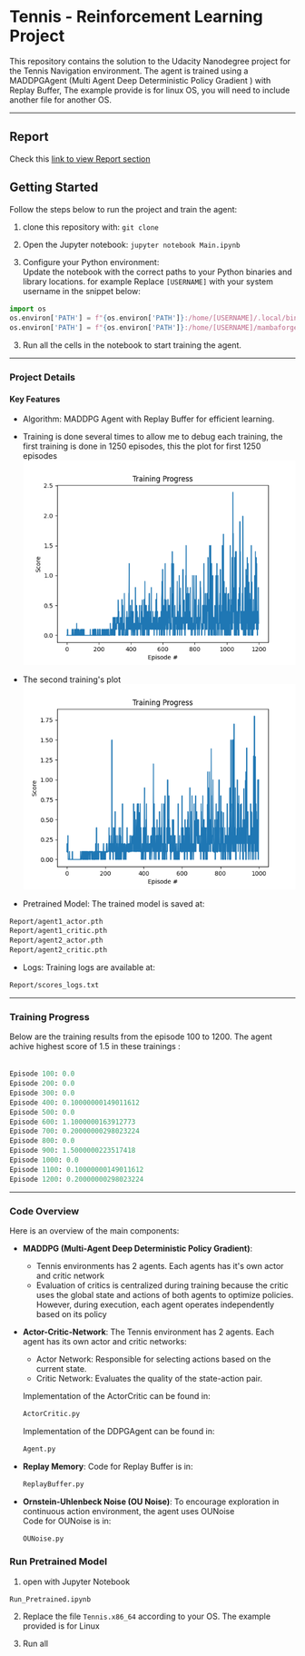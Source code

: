 # Tennis - Reinforcement Learning Project

This repository contains the solution to the Udacity Nanodegree project for the Tennis Navigation environment. The agent is trained using a MADDPGAgent (Multi Agent Deep Deterministic Policy Gradient ) with Replay Buffer, The example provide is for linux OS, you will need to include another file for another OS.

---

## Report

Check this [link to view Report section](https://github.com/vyredo/udacity_RL_Reacher/blob/main/Report/Report.md)

## Getting Started

Follow the steps below to run the project and train the agent:

1. clone this repository with: `git clone`
2. Open the Jupyter notebook: `jupyter notebook Main.ipynb`

3. Configure your Python environment:  
   Update the notebook with the correct paths to your Python binaries and library locations. for example Replace `[USERNAME]` with your system username in the snippet below:

```python
import os
os.environ['PATH'] = f"{os.environ['PATH']}:/home/[USERNAME]/.local/bin"
os.environ['PATH'] = f"{os.environ['PATH']}:/home/[USERNAME]/mambaforge/envs/py310/lib/python3.10/site-packages"
```

3. Run all the cells in the notebook to start training the agent.

---

### Project Details

#### Key Features

- Algorithm: MADDPG Agent with Replay Buffer for efficient learning.

- Training is done several times to allow me to debug each training, the first training is done in 1250 episodes, this the plot for first 1250 episodes
  <img src="https://github.com/vyredo/udacity_tennis/blob/main/Report/scores_plot_prev_1250.png" />
- The second training's plot
  <img src="https://github.com/vyredo/udacity_tennis/blob/main/Report/scores_plot.png" />

- Pretrained Model: The trained model is saved at:

```bash
Report/agent1_actor.pth
Report/agent1_critic.pth
Report/agent2_actor.pth
Report/agent2_critic.pth
```

- Logs: Training logs are available at:

```bash
Report/scores_logs.txt
```

---

### Training Progress

Below are the training results from the episode 100 to 1200. The agent achive highest score of 1.5 in these trainings :

```mathematica

Episode 100: 0.0
Episode 200: 0.0
Episode 300: 0.0
Episode 400: 0.10000000149011612
Episode 500: 0.0
Episode 600: 1.1000000163912773
Episode 700: 0.20000000298023224
Episode 800: 0.0
Episode 900: 1.5000000223517418
Episode 1000: 0.0
Episode 1100: 0.10000000149011612
Episode 1200: 0.20000000298023224

```

---

### Code Overview

Here is an overview of the main components:

- **MADDPG (Multi-Agent Deep Deterministic Policy Gradient)**:

  - Tennis environments has 2 agents. Each agents has it's own actor and critic network
  - Evaluation of critics is centralized during training because the critic uses the global state and actions of both agents to optimize policies. However, during execution, each agent operates independently based on its policy

- **Actor-Critic-Network**:
  The Tennis environment has 2 agents. Each agent has its own actor and critic networks:

  - Actor Network: Responsible for selecting actions based on the current state.
  - Critic Network: Evaluates the quality of the state-action pair.

  Implementation of the ActorCritic can be found in:

  ```bash
  ActorCritic.py
  ```

  Implementation of the DDPGAgent can be found in:

  ```bash
  Agent.py
  ```

- **Replay Memory**:
  Code for Replay Buffer is in:

  ```bash
  ReplayBuffer.py
  ```

- **Ornstein-Uhlenbeck Noise (OU Noise)**:
  To encourage exploration in continuous action environment, the agent uses OUNoise  
  Code for OUNoise is in:

  ```bash
  OUNoise.py
  ```

### Run Pretrained Model

1. open with Jupyter Notebook

```
Run_Pretrained.ipynb
```

2. Replace the file `Tennis.x86_64` according to your OS. The example provided is for Linux

3. Run all
